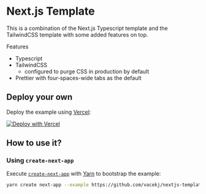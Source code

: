 # Next.js Template

This is a combination of the Next.js Typescript template and the TailwindCSS template with some added features on top.

Features
- Typescript
- TailwindCSS
    - configured to purge CSS in production by default
- Prettier with four-spaces-wide tabs as the default

## Deploy your own

Deploy the example using [Vercel](https://vercel.com):

[![Deploy with Vercel](https://vercel.com/button)](https://vercel.com/import/project?template=https://github.com/vacekj/nextjs-template)

## How to use it?

### Using `create-next-app`

Execute [`create-next-app`](https://github.com/vercel/next.js/tree/canary/packages/create-next-app) with [Yarn](https://yarnpkg.com/lang/en/docs/cli/create/) to bootstrap the example:

```bash
yarn create next-app --example https://github.com/vacekj/nextjs-template my-next-app
```
